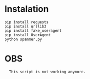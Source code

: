 # Instalation
```instalation
pip install requests
pip install urllib3
pip install fake_useragent
pip install UserAgent
python spammer.py
```
# OBS
```lmao
  This script is not working anymore.
```
